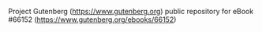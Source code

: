 Project Gutenberg (https://www.gutenberg.org) public repository for
eBook #66152 (https://www.gutenberg.org/ebooks/66152)
